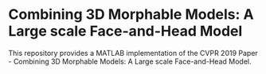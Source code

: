 # Combining 3D Morphable Models: A Large scale Face-and-Head Model
This repository provides a MATLAB implementation of the CVPR 2019 Paper - Combining 3D Morphable Models: A Large scale Face-and-Head Model. 
